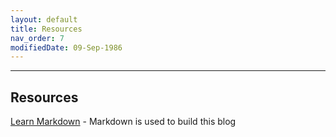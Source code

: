 ```yaml
---
layout: default
title: Resources
nav_order: 7
modifiedDate: 09-Sep-1986
---
```


---

## Resources

[Learn Markdown](https://commonmark.org/help/) - Markdown is used to build this blog
